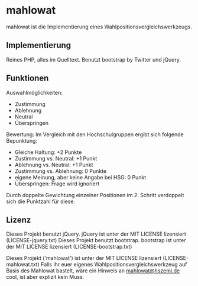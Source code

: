 mahlowat
========

mahlowat ist die Implementierung eines Wahlpositionsvergleichswerkzeugs.

Implementierung
---------------

Reines PHP, alles im Quelltext.
Benutzt bootstrap by Twitter und jQuery.

Funktionen
----------

Auswahlmöglichkeiten:
* Zustimmung
* Ablehnung
* Neutral
* Überspringen

Bewertung:
Im Vergleich mit den Hochschulgruppen ergibt sich folgende Bepunktung:
* Gleiche Haltung: +2 Punkte
* Zustimmung vs. Neutral: +1 Punkt
* Ablehnung vs. Neutral: +1 Punkt
* Zustimmung vs. Ablehnung: 0 Punkte
* eigene Meinung, aber keine Angabe bei HSG: 0 Punkt
* Überspringen: Frage wird ignoriert

Durch doppelte Gewichtung einzelner Positionen im 2. Schritt verdoppelt sich die Punktzahl für diese.

Lizenz
------
Dieses Projekt benutzt jQuery. jQuery ist unter der MIT LICENSE lizensiert (LICENSE-jquery.txt)
Dieses Projekt benutzt bootstrap. bootstrap ist unter der MIT LICENSE lizensiert (LICENSE-bootstrap.txt)

Dieses Projekt ('mahlowat') ist unter der MIT LICENSE lizensiert (LICENSE-mahlowat.txt)
Falls ihr euer eigenes Wahlpositionsvergleichswerkzeug auf Basis des Mahlowat bastelt, wäre ein
Hinweis an mahlowat@hszemi.de cool, ist aber explizit kein Muss.